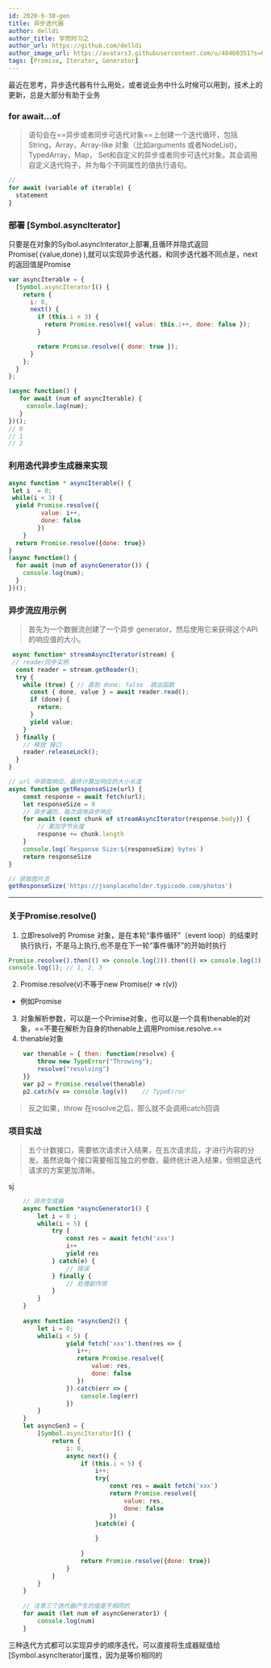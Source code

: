 ```yaml
---
id: 2020-6-30-gen
title: 异步迭代器
author: delldi
author_title: 学而时习之
author_url: https://github.com/delldi
author_image_url: https://avatars3.githubusercontent.com/u/40460351?s=60&u=ba9637be7363625f2322319ab99fe8508e4bce87&v=4
tags: [Promise, Iterator, Generator]
---
```



<!--truncate-->
最近在思考，异步迭代器有什么用处，或者说业务中什么时候可以用到，技术上的更新，总是大部分有助于业务
### for await...of 
> 语句会在==异步或者同步可迭代对象==上创建一个迭代循环，包括 String，Array，Array-like 对象（比如arguments 或者NodeList)，TypedArray，Map， Set和自定义的异步或者同步可迭代对象。其会调用自定义迭代钩子，并为每个不同属性的值执行语句。

```js
// 
for await (variable of iterable) {
  statement
}
```

### 部署 [Symbol.asyncIterator]
只要是在对象的Sylbol.asyncInterator上部署,且循环并隐式返回Promise(｛value,done｝),就可以实现异步迭代器，和同步迭代器不同点是，next的返回值是Promise
```js
var asyncIterable = {
  [Symbol.asyncIterator]() {
    return {
      i: 0,
      next() {
        if (this.i < 3) {
          return Promise.resolve({ value: this.i++, done: false });
        }

        return Promise.resolve({ done: true });
      }
    };
  }
};

(async function() {
   for await (num of asyncIterable) {
     console.log(num);
   }
})();
// 0
// 1
// 2
```
### 利用迭代异步生成器来实现
```js
async function * asyncIterable() {
 let i  = 0;
 while(i < 3) {
  yield Promise.resolve({
         value: i++,
         done: false
        })
    }
  return Promise.resolve({done: true})
}
(async function() {
  for await (num of asyncGenerator()) {
    console.log(num);
  }
})();
```

### 异步流应用示例
>首先为一个数据流创建了一个异步 generator，然后使用它来获得这个API的响应值的大小。
```js
 async function* streamAsyncIterator(stream) {
 // reader同步实例
  const reader = stream.getReader();
  try {
    while (true) { // 直到 done: false  跳出函数
      const { done, value } = await reader.read();
      if (done) {
        return;
      }
      yield value;
    }
  } finally {
    // 释放 接口
    reader.releaseLock();
  }
}

// url 中获取响应，最终计算出响应的大小长度
async function getResponseSize(url) {
    const response = await fetch(url);
    let responseSize = 0
    // 异步遍历，每次调用异步响应
    for await (const chunk of streamAsyncIterator(response.body)) {
        // 累加字节长度
        response += chunk.length 
    }
    console.log(`Response Size:${responseSize} bytes`)
    return responseSize
}

// 获取图片流
getResponseSize('https://jsonplaceholder.typicode.com/photos')
```
---
### 关于Promise.resolve()
1. 立即resolve的 Promise 对象，是在本轮“事件循环”（event loop）的结束时执行执行，不是马上执行,也不是在下一轮“事件循环”的开始时执行

```js
Promise.resolve().then(() => console.log(2)).then(() => console.log(3));
console.log(1); // 1, 2, 3
```
2. Promise.resolve(v)不等于new Promise(r => r(v))
 - 例如Promise
3. 对象解析参数，可以是一个Primise对象，也可以是一个具有thenable的对象，==不要在解析为自身的thenable上调用Promise.resolve.==
4. thenable对象

```js
    var thenable = { then: function(resolve) {
        throw new TypeError("Throwing");
        resolve("resolving")
    }}
    var p2 = Promise.resolve(thenable)
    p2.catch(v => console.log(v))    // TypeError
```
> 反之如果，throw 在rosolve之后，那么就不会调用catch回调

### 项目实战
> 五个计数接口，需要依次请求计入结果，在五次请求后，才进行内容的分发。虽然说每个接口需要相互独立的参数，最终统计进入结果，但明显迭代请求的方案更加清晰。

sj
```js
    // 异步生成器
    async function *asyncGenerator1() {
        let i = 0 ;
        while(i < 5) {
            try {
                const res = await fetch('xxx')
                i++
                yield res
            } catch(e) {
                // 错误
            } finally {
                // 处理副作用
            }
        }
    }
    
    async function *asyncGen2() {
        let i = 0;
        while(i < 5) {
                yield fetch('xxx').then(res => {
                   i++;
                   return Promise.resolve({
                       value: res,
                       done: false
                   })
                }).catch(err => {
                    console.log(err)
                })
        }
    }
    let asyncGen3 = {
        [Symbol.asyncIterator]() {
            return {
                i: 0,
                async next() {
                    if (this.i < 5) {
                        i++;
                        try{
                            const res = await fetch('xxx')
                            return Promise.resolve({
                                value: res,
                                done: false
                            })
                        }catch(e) {
                            
                        }
                       
                    }
                    return Promise.resolve({done: true})
                }
            }
        }
    }
    
    // 注意三个迭代器产生的值是不相同的
    for await (let num of asyncGenerator1) {
        console.log(num)
    }
```

三种迭代方式都可以实现异步的顺序迭代，可以直接将生成器赋值给[Symbol.asyncIterator]属性，因为是等价相同的